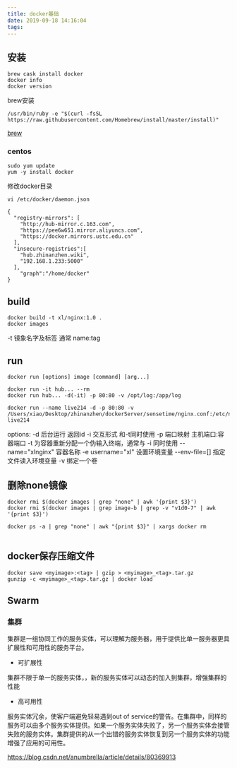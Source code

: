 ```yaml
---
title: docker基础
date: 2019-09-18 14:16:04
tags:
---
```


## 安装
```aidl
brew cask install docker
docker info
docker version
```
brew安装
```aidl
/usr/bin/ruby -e "$(curl -fsSL https://raw.githubusercontent.com/Homebrew/install/master/install)"

```
[brew](https://www.jianshu.com/p/ab50ea8b13d6)

### centos
```aidl
sudo yum update
yum -y install docker

```
修改docker目录
```aidl
vi /etc/docker/daemon.json

{
  "registry-mirrors": [ 
    "http://hub-mirror.c.163.com", 
    "https://pee6w651.mirror.aliyuncs.com", 
    "https://docker.mirrors.ustc.edu.cn"
  ],
  "insecure-registries":[
    "hub.zhinanzhen.wiki",
    "192.168.1.233:5000"
  ],
    "graph":"/home/docker"
}

```
## build
```aidl
docker build -t xl/nginx:1.0 .
docker images

```
-t 镜象名字及标签 通常 name:tag

## run
```aidl
docker run [options] image [command] [arg...]

docker run -it hub... --rm 
docker run hub... -d(-it) -p 80:80 -v /opt/log:/app/log

docker run --name live214 -d -p 80:80 -v /Users/xiao/Desktop/zhinanzhen/dockerServer/sensetime/nginx.conf:/etc/nginx/nginx.conf live214
```
options:
-d 后台运行 返回id
-i 交互形式 和-t同时使用
-p 端口映射 主机端口:容器端口
-t 为容器重新分配一个伪输入终端，通常与 -i 同时使用
--name="xlnginx" 容器名称
-e username="xl" 设置环境变量
--env-file=[] 指定文件读入环境变量
-v 绑定一个卷

## 删除none镜像
```aidl
docker rmi $(docker images | grep "none" | awk '{print $3}')
docker rmi $(docker images | grep image-b | grep -v "v1d0-7" | awk  '{print $3}')

docker ps -a | grep "none" | awk "{print $3}" | xargs docker rm


```
## docker保存压缩文件
```aidl
docker save <myimage>:<tag> | gzip > <myimage>_<tag>.tar.gz
gunzip -c <myimage>_<tag>.tar.gz | docker load

```

## Swarm
### 集群
集群是一组协同工作的服务实体，可以理解为服务器，用于提供比单一服务器更具扩展性和可用性的服务平台。
 - 可扩展性
 
 集群不限于单一的服务实体，，新的服务实体可以动态的加入到集群，增强集群的性能
 
 - 高可用性
 
 服务实体冗余，使客户端避免轻易遇到out of service的警告。在集群中，同样的服务可以由多个服务实体提供。如果一个服务实体失败了，另一个服务实体会接管失败的服务实体。集群提供的从一个出错的服务实体恢复到另一个服务实体的功能增强了应用的可用性。

https://blog.csdn.net/anumbrella/article/details/80369913
